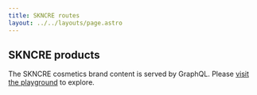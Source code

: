 ```yaml
---
title: SKNCRE routes
layout: ../../layouts/page.astro
---
```


## SKNCRE products

The SKNCRE cosmetics brand content is served by GraphQL. Please [visit the playground](/api/graphql/skncre) to explore.
